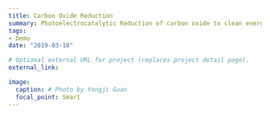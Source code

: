 ```yaml
---
title: Carbon Oxide Reduction
summary: Photoelectrocatalytic Reduction of carbon oxide to clean energy by mimicking artificial photosynthesis.
tags:
- Demo
date: "2019-03-10"

# Optional external URL for project (replaces project detail page).
external_link: 

image:
  caption: # Photo by Yongji Guan
  focal_point: Smart
---
```

